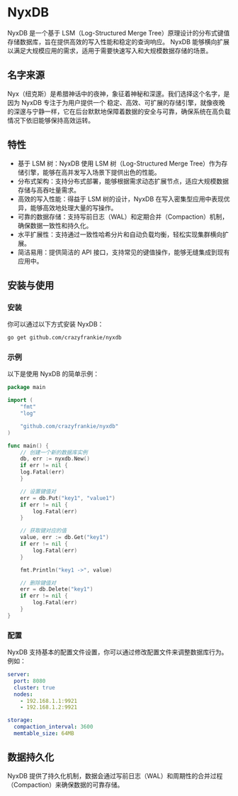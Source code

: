 # NyxDB
NyxDB 是一个基于 LSM（Log-Structured Merge Tree）原理设计的分布式键值存储数据库，旨在提供高效的写入性能和稳定的查询响应。
NyxDB 能够横向扩展以满足大规模应用的需求，适用于需要快速写入和大规模数据存储的场景。

## 名字来源
Nyx（纽克斯）是希腊神话中的夜神，象征着神秘和深邃。我们选择这个名字，是因为 NyxDB 专注于为用户提供一个 稳定、高效、可扩展的存储引擎，就像夜晚的深邃与宁静一样，它在后台默默地保障着数据的安全与可靠，确保系统在高负载情况下依旧能够保持高效运转。

## 特性
- 基于 LSM 树：NyxDB 使用 LSM 树（Log-Structured Merge Tree）作为存储引擎，能够在高并发写入场景下提供出色的性能。 
- 分布式架构：支持分布式部署，能够根据需求动态扩展节点，适应大规模数据存储与高吞吐量需求。 
- 高效的写入性能：得益于 LSM 树的设计，NyxDB 在写入密集型应用中表现优异，能够高效地处理大量的写操作。 
- 可靠的数据存储：支持写前日志（WAL）和定期合并（Compaction）机制，确保数据一致性和持久化。 
- 水平扩展性：支持通过一致性哈希分片和自动负载均衡，轻松实现集群横向扩展。 
- 简洁易用：提供简洁的 API 接口，支持常见的键值操作，能够无缝集成到现有应用中。

## 安装与使用
### 安装
你可以通过以下方式安装 NyxDB：

```bash
go get github.com/crazyfrankie/nyxdb
```

### 示例
以下是使用 NyxDB 的简单示例：

```go
package main

import (
    "fmt"
    "log"

	"github.com/crazyfrankie/nyxdb"
)

func main() {
    // 创建一个新的数据库实例
    db, err := nyxdb.New()
    if err != nil {
    log.Fatal(err)
    }

	// 设置键值对
	err = db.Put("key1", "value1")
	if err != nil {
		log.Fatal(err)
	}

	// 获取键对应的值
	value, err := db.Get("key1")
	if err != nil {
		log.Fatal(err)
	}

	fmt.Println("key1 ->", value)

	// 删除键值对
	err = db.Delete("key1")
	if err != nil {
		log.Fatal(err)
	}
}
```

### 配置
NyxDB 支持基本的配置文件设置，你可以通过修改配置文件来调整数据库行为。例如：

```yaml
server:
  port: 8080
  cluster: true
  nodes:
    - 192.168.1.1:9921
    - 192.168.1.2:9921

storage:
  compaction_interval: 3600
  memtable_size: 64MB
```

## 数据持久化
NyxDB 提供了持久化机制，数据会通过写前日志（WAL）和周期性的合并过程（Compaction）来确保数据的可靠存储。
